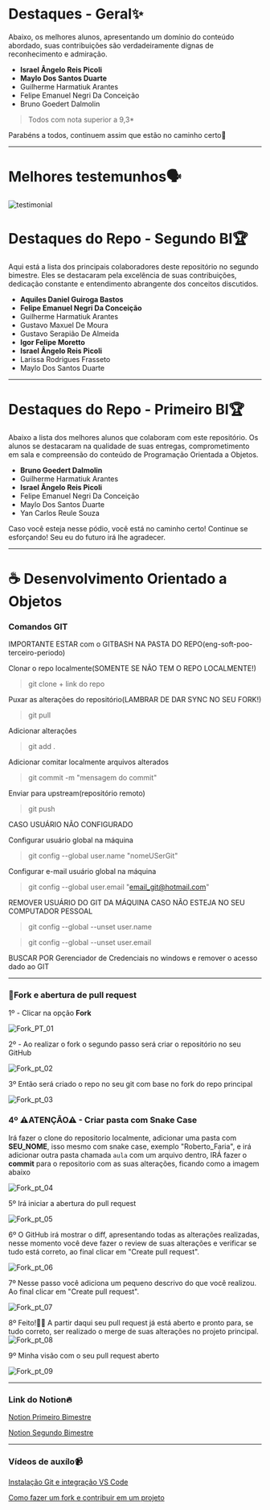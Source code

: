 # Destaques - Geral✨

Abaixo, os melhores alunos, apresentando um domínio do conteúdo abordado, suas contribuições são verdadeiramente dignas de reconhecimento e admiração.

* **Israel Ângelo Reis Picoli**
* **Maylo Dos Santos Duarte**
* Guilherme Harmatiuk Arantes
* Felipe Emanuel Negri Da Conceição
* Bruno Goedert Dalmolin

> Todos com nota superior a 9,3*

Parabéns a todos, continuem assim que estão no caminho certo🚀

---

# Melhores testemunhos🗣

![testimonial](https://github.com/Sandrolaxx/frostNext/assets/61207420/d520d9dd-621f-4d26-8010-3c4a9876f5c4)

# Destaques do Repo - Segundo BI🏆

Aqui está a lista dos principais colaboradores deste repositório no segundo bimestre. Eles se destacaram pela excelência de suas contribuições, dedicação constante e entendimento abrangente dos conceitos discutidos.

* **Aquiles Daniel Guiroga Bastos**
* **Felipe Emanuel Negri Da Conceição**
* Guilherme Harmatiuk Arantes
* Gustavo Maxuel De Moura
* Gustavo Serapião De Almeida
* **Igor Felipe Moretto**
* **Israel Ângelo Reis Picoli**
* Larissa Rodrigues Frasseto
* Maylo Dos Santos Duarte

---

# Destaques do Repo - Primeiro BI🏆

Abaixo a lista dos melhores alunos que colaboram com este repositório. Os alunos se destacaram na qualidade de suas entregas, comprometimento em sala e compreensão do conteúdo de Programação Orientada a Objetos.

* **Bruno Goedert Dalmolin**
* Guilherme Harmatiuk Arantes
* **Israel Ângelo Reis Picoli**
* Felipe Emanuel Negri Da Conceição
* Maylo Dos Santos Duarte
* Yan Carlos Reule Souza

Caso você esteja nesse pódio, você está no caminho certo! Continue se esforçando! Seu eu do futuro irá lhe agradecer.

---

# ☕ Desenvolvimento Orientado a Objetos

### Comandos GIT

IMPORTANTE ESTAR com o GITBASH NA PASTA DO REPO(eng-soft-poo-terceiro-periodo)

Clonar o repo localmente(SOMENTE SE NÃO TEM O REPO LOCALMENTE!)
> git clone + link do repo

Puxar as alterações do repositório(LAMBRAR DE DAR SYNC NO SEU FORK!)
> git pull

Adicionar alterações
> git add .

Adicionar comitar localmente arquivos alterados
> git commit -m "mensagem do commit"

Enviar para upstream(repositório remoto)
> git push

CASO USUÁRIO NÃO CONFIGURADO

Configurar usuário global na máquina
> git config --global user.name "nomeUSerGit"

Configurar e-mail usuário global na máquina
> git config --global user.email "email_git@hotmail.com"

REMOVER USUÁRIO DO GIT DA MÁQUINA CASO NÃO ESTEJA NO SEU COMPUTADOR PESSOAL

> git config --global --unset user.name

> git config --global --unset user.email

BUSCAR POR Gerenciador de Credenciais no windows e remover o acesso dado ao GIT

---

### 🍴Fork e abertura de pull request

1º - Clicar na opção **Fork**

![Fork_PT_01](https://github.com/Sandrolaxx/frostNext/assets/61207420/a4287c9d-fa38-4182-bcde-faddf5fd0eaa)

2º - Ao realizar o fork o segundo passo será criar o repositório no seu GitHub

![Fork_pt_02](https://github.com/Sandrolaxx/frostNext/assets/61207420/ce0ef83f-e7db-49be-8178-a6db8218f080)

3º Então será criado o repo no seu git com base no fork do repo principal

![Fork_pt_03](https://github.com/Sandrolaxx/frostNext/assets/61207420/cbe8b4ce-4ac4-4421-8f7b-7edbea6aab0b)

### 4º ⚠ATENÇÃO⚠ - Criar pasta com Snake Case 
Irá fazer o clone do repositorio localmente, adicionar uma pasta com **SEU_NOME**, isso mesmo com snake case, exemplo "Roberto_Faria", e irá adicionar outra pasta chamada `aula` com um arquivo dentro, IRÁ fazer o **commit** para o repositorio com as suas alterações, ficando como a imagem abaixo

![Fork_pt_04](https://github.com/Sandrolaxx/frostNext/assets/61207420/409106ec-1b0a-496f-89b4-8fdd65cf74af)

5º Irá iniciar a abertura do pull request

![Fork_pt_05](https://github.com/Sandrolaxx/frostNext/assets/61207420/3965d2ca-3d9d-4f1c-a466-445ee15d3f65)

6º O GitHub irá mostrar o diff, apresentando todas as alterações realizadas, nesse momento você deve fazer o review de suas alterações e verificar se tudo está correto, ao final clicar em "Create pull request".

![Fork_pt_06](https://github.com/Sandrolaxx/frostNext/assets/61207420/1443cdcc-0ae8-4916-a8f9-c273a534cfc7)

7º Nesse passo você adiciona um pequeno descrivo do que você realizou. Ao final clicar em "Create pull request".

![Fork_pt_07](https://github.com/Sandrolaxx/frostNext/assets/61207420/24661c15-e838-45c9-b61b-b0cc120d5018)

8º Feito!🥳🎉 A partir daqui seu pull request já está aberto e pronto para, se tudo correto, ser realizado o merge de suas alterações no projeto principal.
![Fork_pt_08](https://github.com/Sandrolaxx/frostNext/assets/61207420/604aed94-78b8-4400-a83c-c127f5341335)

9º Minha visão com o seu pull request aberto

![Fork_pt_09](https://github.com/Sandrolaxx/frostNext/assets/61207420/c8ad8f66-e0f3-457d-aa21-cfb98af324e0)

---

### Link do Notion🔥

[Notion Primeiro Bimestre](https://maze-leaf-ed4.notion.site/Primeiro-Bimestre-POO-e42695e61eae4f4eaa1dac08f595d136?pvs=4)

[Notion Segundo Bimestre](https://maze-leaf-ed4.notion.site/Segundo-Bimestre-POO-na-pr-tica-ef00f12ee66440b5a8cce44162a208d7?pvs=4)

---

### Vídeos de auxílo📹

[Instalação Git e integração VS Code](https://www.youtube.com/watch?v=SXukHfaV-1o)

[Como fazer um fork e contribuir em um projeto](https://www.youtube.com/watch?v=DBiBWZ0dOww)


